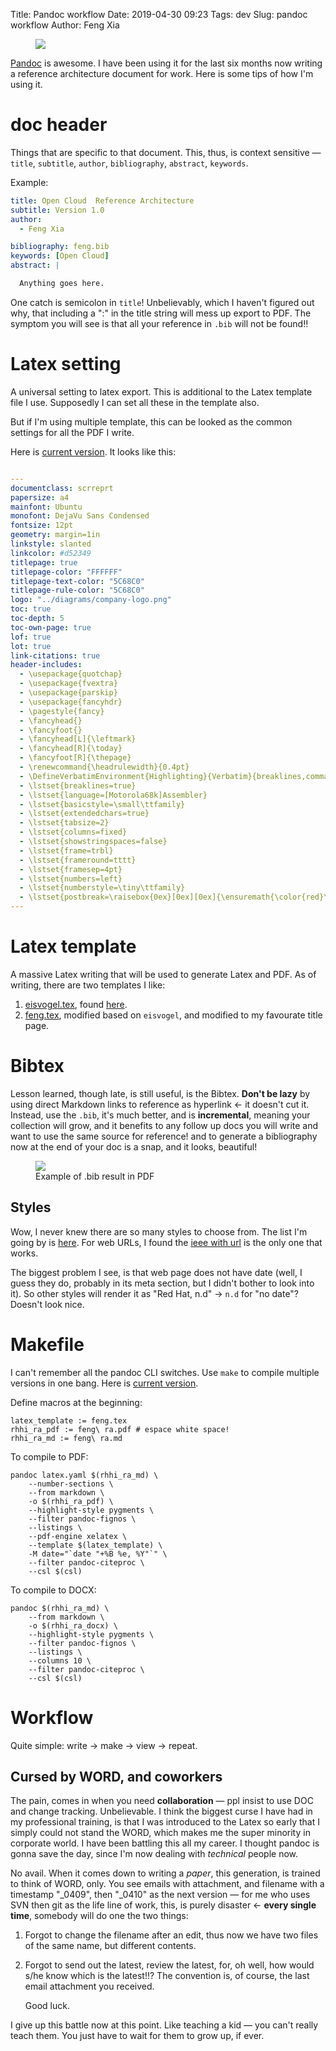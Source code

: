 Title: Pandoc workflow
Date: 2019-04-30 09:23
Tags: dev
Slug: pandoc workflow
Author: Feng Xia

<figure class="col s12">
  <img src="/images/peppa.jpg"/>
</figure>


[Pandoc](https://pandoc.org/MANUAL.html) is awesome. I have been using
it for the last six months now writing a reference architecture
document for work. Here is some tips of how I'm using it.


# doc header

Things that are specific to that document. This, thus, is context
sensitive &mdash; `title`, `subtitle`, `author`, `bibliography`,
`abstract`, `keywords`.

Example:

```yaml
title: Open Cloud  Reference Architecture
subtitle: Version 1.0
author:
  - Feng Xia

bibliography: feng.bib
keywords: [Open Cloud]
abstract: |

  Anything goes here.
```

One catch is semicolon in `title`! Unbelievably, which I haven't
figured out why, that including a ":" in the title string will mess
up export to PDF. The symptom you will see is that all your
reference in `.bib` will not be found!!
  
# Latex setting

A universal setting to latex export. This is additional to the Latex
template file I use. Supposedly I can set all these in the template
also.
   
But if I'm using multiple template, this can be looked as the common
settings for all the PDF I write.
   
Here is [current version][1]. It looks like this:

```yaml

---
documentclass: scrreprt
papersize: a4
mainfont: Ubuntu
monofont: DejaVu Sans Condensed
fontsize: 12pt
geometry: margin=1in
linkstyle: slanted
linkcolor: #d52349
titlepage: true
titlepage-color: "FFFFFF"
titlepage-text-color: "5C68C0"
titlepage-rule-color: "5C68C0"
logo: "../diagrams/company-logo.png"
toc: true
toc-depth: 5
toc-own-page: true
lof: true
lot: true
link-citations: true
header-includes:
  - \usepackage{quotchap}
  - \usepackage{fvextra}
  - \usepackage{parskip}
  - \usepackage{fancyhdr}
  - \pagestyle{fancy}
  - \fancyhead{}
  - \fancyfoot{}
  - \fancyhead[L]{\leftmark}
  - \fancyhead[R]{\today}
  - \fancyfoot[R]{\thepage}
  - \renewcommand{\headrulewidth}{0.4pt}
  - \DefineVerbatimEnvironment{Highlighting}{Verbatim}{breaklines,commandchars=\\\{\}}
  - \lstset{breaklines=true}
  - \lstset{language=[Motorola68k]Assembler}
  - \lstset{basicstyle=\small\ttfamily}
  - \lstset{extendedchars=true}
  - \lstset{tabsize=2}
  - \lstset{columns=fixed}
  - \lstset{showstringspaces=false}
  - \lstset{frame=trbl}
  - \lstset{frameround=tttt}
  - \lstset{framesep=4pt}
  - \lstset{numbers=left}
  - \lstset{numberstyle=\tiny\ttfamily}
  - \lstset{postbreak=\raisebox{0ex}[0ex][0ex]{\ensuremath{\color{red}\hookrightarrow\space}}}
---

```

# Latex template

A massive Latex writing that will be used to generate Latex and
PDF. As of writing, there are two templates I like:
1. [eisvogel.tex][2], found [here][4].
2. [feng.tex][3], modified based on `eisvogel`, and modified to my favourate
   title page.

# Bibtex

Lesson learned, though late, is still useful, is the Bibtex. **Don't
be lazy** by using direct Markdown links to reference as hyperlink
&larr; it doesn't cut it. Instead, use the `.bib`, it's much better,
and is **incremental**, meaning your collection will grow, and it
benefits to any follow up docs you will write and want to use the same
source for reference! and to generate a bibliography now at the end of
your doc is a snap, and it looks, beautiful!


<figure class="col l6 m6 s12">
  <img src="/images/bibliography.png"/>
  <figcaption>Example of .bib result in PDF</figcaption>
</figure>

## Styles

Wow, I never knew there are so many styles to choose from. The list
I'm going by is [here][6]. For web URLs, I found the [ieee with
url][7] is the only one that works.

The biggest problem I see, is that web page does not have date (well,
I guess they do, probably in its meta section, but I didn't bother to
look into it). So other styles will render it as "Red Hat, n.d" &rarr;
`n.d` for "no date"? Doesn't look nice.

# Makefile

I can't remember all the pandoc CLI switches. Use `make` to compile
multiple versions in one bang. Here is [current version][5].

Define macros at the beginning:
```make
latex_template := feng.tex
rhhi_ra_pdf := feng\ ra.pdf # espace white space!
rhhi_ra_md := feng\ ra.md
```

To compile to PDF:

```shell
pandoc latex.yaml $(rhhi_ra_md) \
	--number-sections \
	--from markdown \
	-o $(rhhi_ra_pdf) \
	--highlight-style pygments \
	--filter pandoc-fignos \
	--listings \
	--pdf-engine xelatex \
	--template $(latex_template) \
	-M date="`date "+%B %e, %Y"`" \
	--filter pandoc-citeproc \
	--csl $(csl)
```

To compile to DOCX:

```shell
pandoc $(rhhi_ra_md) \
	--from markdown \
	-o $(rhhi_ra_docx) \
	--highlight-style pygments \
	--filter pandoc-fignos \
	--listings \
	--columns 10 \
	--filter pandoc-citeproc \
	--csl $(csl)

```

# Workflow

Quite simple: write &rarr; make <whatever> &rarr; view &rarr; repeat.

## Cursed by WORD, and coworkers

The pain, comes in when you need **collaboration** &mdash; ppl insist
to use DOC and change tracking. Unbelievable. I think the biggest
curse I have had in my professional training, is that I was introduced
to the Latex so early that I simply could not stand the WORD, which
makes me the super minority in corporate world. I have been battling
this all my career. I thought pandoc is gonna save the day, since I'm
now dealing with _technical_ people now.

No avail. When it comes down to writing a _paper_, this generation, is
trained to think of WORD, only. You see emails with attachment, and
filename with a timestamp "_0409", then "_0410" as the next version
&mdash; for me who uses SVN then git as the life line of work, this,
is purely disaster &larr; **every single time**, somebody will do one
the two things:

1. Forgot to change the filename after an edit, thus now we have two
   files of the same name, but different contents.
   
2. Forgot to send out the latest, review the latest, for, oh well, how
   would s/he know which is the latest!!? The convention is, of
   course, the last email attachment you received.
   
   Good luck.

I give up this battle now at this point. Like teaching a kid &mdash;
you can't really teach them. You just have to wait for them to grow
up, if ever. 

[1]: /downloads/pandoc/latex.yaml
[2]: /downloads/pandoc/eisvogel.tex
[3]: /downloads/pandoc/feng.tex
[4]: https://github.com/Wandmalfarbe/pandoc-latex-template/blob/master/eisvogel.tex
[5]: /downloads/pandoc/Makefile
[6]: https://github.com/citation-style-language/styles
[7]: https://github.com/citation-style-language/styles/blob/master/ieee-with-url.csl
